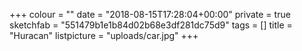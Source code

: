 +++
colour = ""
date = "2018-08-15T17:28:04+00:00"
private = true
sketchfab = "551479b1e1b84d02b68e3df281dc75d9"
tags = []
title = "Huracan"
listpicture = "uploads/car.jpg"
+++
